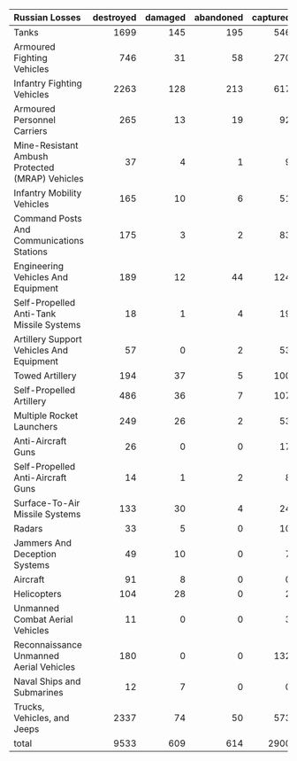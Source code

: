 | Russian Losses                                   |   destroyed |   damaged |   abandoned |   captured |   total |
|:-------------------------------------------------|------------:|----------:|------------:|-----------:|--------:|
| Tanks                                            |        1699 |       145 |         195 |        546 |    2585 |
| Armoured Fighting Vehicles                       |         746 |        31 |          58 |        270 |    1105 |
| Infantry Fighting Vehicles                       |        2263 |       128 |         213 |        617 |    3221 |
| Armoured Personnel Carriers                      |         265 |        13 |          19 |         92 |     389 |
| Mine-Resistant Ambush Protected  (MRAP) Vehicles |          37 |         4 |           1 |          9 |      51 |
| Infantry Mobility Vehicles                       |         165 |        10 |           6 |         51 |     232 |
| Command Posts And Communications Stations        |         175 |         3 |           2 |         83 |     263 |
| Engineering Vehicles And Equipment               |         189 |        12 |          44 |        124 |     369 |
| Self-Propelled Anti-Tank Missile Systems         |          18 |         1 |           4 |         19 |      42 |
| Artillery Support Vehicles And Equipment         |          57 |         0 |           2 |         53 |     112 |
| Towed Artillery                                  |         194 |        37 |           5 |        100 |     336 |
| Self-Propelled Artillery                         |         486 |        36 |           7 |        107 |     636 |
| Multiple Rocket Launchers                        |         249 |        26 |           2 |         53 |     330 |
| Anti-Aircraft Guns                               |          26 |         0 |           0 |         17 |      43 |
| Self-Propelled Anti-Aircraft Guns                |          14 |         1 |           2 |          8 |      25 |
| Surface-To-Air Missile Systems                   |         133 |        30 |           4 |         24 |     191 |
| Radars                                           |          33 |         5 |           0 |         10 |      48 |
| Jammers And Deception Systems                    |          49 |        10 |           0 |          7 |      66 |
| Aircraft                                         |          91 |         8 |           0 |          0 |      99 |
| Helicopters                                      |         104 |        28 |           0 |          2 |     134 |
| Unmanned Combat Aerial Vehicles                  |          11 |         0 |           0 |          3 |      14 |
| Reconnaissance Unmanned Aerial Vehicles          |         180 |         0 |           0 |        132 |     312 |
| Naval Ships and Submarines                       |          12 |         7 |           0 |          0 |      19 |
| Trucks, Vehicles, and Jeeps                      |        2337 |        74 |          50 |        573 |    3034 |
| total                                            |        9533 |       609 |         614 |       2900 |   13656 |
